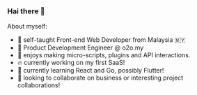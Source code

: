 ### Hai there 👋 

About myself:
- 🧑 self-taught Front-end Web Developer from Malaysia 🇲🇾
- 💼 Product Development Engineer @ o2o.my
- 🔨 enjoys making micro-scripts, plugins and API interactions.
- 🔥 currently working on my first SaaS!
- 🌱 currently learning React and Go, possibly Flutter!
- 🧐 looking to collaborate on business or interesting project collaborations!

